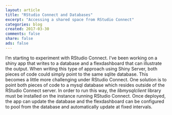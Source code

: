 ```yaml
---
layout: article
title: "RStudio Connect and Databases"
excerpt: "Accessing a shared space from RStudio Connect"
categories: blog
created: 2017-03-30
comments: false
share: false
ads: false
---
```


I’m starting to experiment with RStudio Connect.  I’ve been working on a shiny app that writes to a database and a flexdashboard that can illustrate the output.  When writing this type of approach using Shiny Server, both pieces of code could simply point to the same sqlite database.  This becomes a little more challenging under RStudio Connect.  One solution is to point both pieces of code to a mysql database which resides outside of the RStudio Connect server.  In order to run this way, the *libmysqlclient* library must be installed on the instance running RStudio Connect.  Once deployed, the app can update the database and the flexdashboard can be configured to pool from the database and automatically update at fixed intervals.
